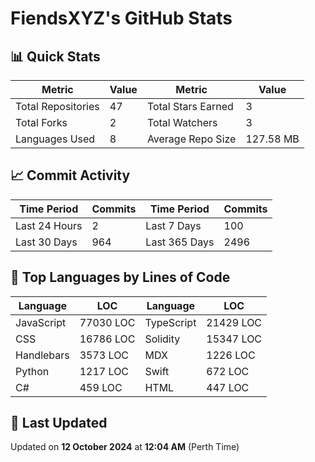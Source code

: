 # FiendsXYZ's GitHub Stats

## 📊 Quick Stats

| Metric               | Value       | Metric               | Value       |
|----------------------|-------------|----------------------|-------------|
| Total Repositories   | 47 | Total Stars Earned   | 3 |
| Total Forks          | 2 | Total Watchers       | 3 |
| Languages Used       | 8 | Average Repo Size    | 127.58 MB |

## 📈 Commit Activity

| Time Period      | Commits      | Time Period      | Commits      |
|------------------|--------------|------------------|--------------|
| Last 24 Hours    | 2 | Last 7 Days      | 100 |
| Last 30 Days     | 964 | Last 365 Days    | 2496 |

## 📝 Top Languages by Lines of Code

| Language       | LOC        | Language       | LOC        |
|----------------|------------|----------------|------------|
| JavaScript       | 77030 LOC  | TypeScript       | 21429 LOC  |
| CSS       | 16786 LOC  | Solidity       | 15347 LOC  |
| Handlebars       | 3573 LOC  | MDX       | 1226 LOC  |
| Python       | 1217 LOC  | Swift       | 672 LOC  |
| C#       | 459 LOC  | HTML       | 447 LOC  |

## 📅 Last Updated

Updated on **12 October 2024** at **12:04 AM** (Perth Time)
